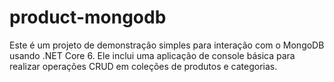 # product-mongodb
Este é um projeto de demonstração simples para interação com o MongoDB usando .NET Core 6. Ele inclui uma aplicação de console básica para realizar operações CRUD em coleções de produtos e categorias.
